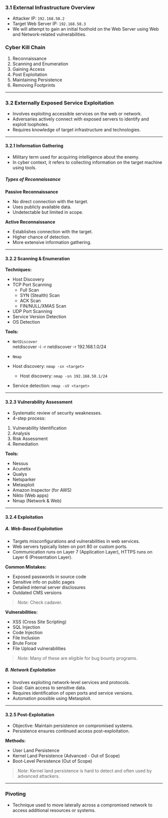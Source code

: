 ### 3.1 External Infrastructure Overview

- Attacker IP: `192.168.50.2`
- Target Web Server IP: `192.168.50.3`
- We will attempt to gain an initial foothold on the Web Server using Web and Network-related vulnerabilities.

### Cyber Kill Chain

1. Reconnaissance  
2. Scanning and Enumeration  
3. Gaining Access  
4. Post Exploitation  
5. Maintaining Persistence  
6. Removing Footprints  

---

### 3.2 Externally Exposed Service Exploitation

- Involves exploiting accessible services on the web or network.
- Adversaries actively connect with exposed servers to identify and exploit loopholes.
- Requires knowledge of target infrastructure and technologies.

---

#### 3.2.1 Information Gathering

- Military term used for acquiring intelligence about the enemy.
- In cyber context, it refers to collecting information on the target machine using tools.

##### Types of Reconnaissance

**Passive Reconnaissance**
- No direct connection with the target.
- Uses publicly available data.
- Undetectable but limited in scope.

**Active Reconnaissance**
- Establishes connection with the target.
- Higher chance of detection.
- More extensive information gathering.

---

#### 3.2.2 Scanning & Enumeration

**Techniques:**
- Host Discovery  
- TCP Port Scanning  
  - Full Scan  
  - SYN (Stealth) Scan  
  - ACK Scan  
  - FIN/NULL/XMAS Scan  
- UDP Port Scanning  
- Service Version Detection  
- OS Detection  

**Tools:**
- `NetDiscover`  
netdiscover -i <interface> -r <IP address CIDR format>
netdiscover -r 192.168.1.0/24

- `Nmap`  
- Host discovery: `nmap -sn <target>`
   - Host discovery: `nmap -sn 192.168.50.1/24`
- Service detection: `nmap -sV <target>`

---

#### 3.2.3 Vulnerability Assessment

- Systematic review of security weaknesses.
- 4-step process:
1. Vulnerability Identification  
2. Analysis  
3. Risk Assessment  
4. Remediation  

**Tools:**
- Nessus  
- Acunetix  
- Qualys  
- Netsparker  
- Metasploit  
- Amazon Inspector (for AWS)  
- Nikto (Web apps)  
- Nmap (Network & Web)

---

#### 3.2.4 Exploitation

##### A. Web-Based Exploitation

- Targets misconfigurations and vulnerabilities in web services.
- Web servers typically listen on port 80 or custom ports.
- Communication runs on Layer 7 (Application Layer), HTTPS runs on Layer 6 (Presentation Layer).

**Common Mistakes:**
- Exposed passwords in source code  
- Sensitive info on public pages  
- Detailed internal server disclosures  
- Outdated CMS versions

> *Note:* Check cadaver.

**Vulnerabilities:**
- XSS (Cross Site Scripting)  
- SQL Injection  
- Code Injection  
- File Inclusion  
- Brute Force  
- File Upload vulnerabilities  

> *Note:* Many of these are eligible for bug bounty programs.

##### B. Network Exploitation

- Involves exploiting network-level services and protocols.
- Goal: Gain access to sensitive data.
- Requires identification of open ports and service versions.
- Automation possible using Metasploit.

---

#### 3.2.5 Post-Exploitation

- Objective: Maintain persistence on compromised systems.
- Persistence ensures continued access post-exploitation.

**Methods:**
- User Land Persistence  
- Kernel Land Persistence (Advanced - Out of Scope)  
- Boot-Level Persistence (Out of Scope)  

> *Note:* Kernel land persistence is hard to detect and often used by advanced attackers.

---

### Pivoting

- Technique used to move laterally across a compromised network to access additional resources or systems.
